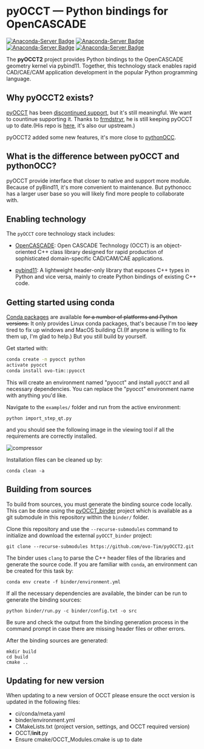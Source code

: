 # pyOCCT — Python bindings for OpenCASCADE
[![Anaconda-Server Badge](https://anaconda.org/ovo-tim/pyocct/badges/version.svg)](https://anaconda.org/ovo-tim/pyocct)
[![Anaconda-Server Badge](https://anaconda.org/ovo-tim/pyocct/badges/latest_release_date.svg)](https://anaconda.org/ovo-tim/pyocct)
[![Anaconda-Server Badge](https://anaconda.org/ovo-tim/pyocct/badges/platforms.svg)](https://anaconda.org/ovo-tim/pyocct)
[![Anaconda-Server Badge](https://anaconda.org/ovo-tim/pyocct/badges/downloads.svg)](https://anaconda.org/ovo-tim/pyocct)

The **pyOCCT2** project provides Python bindings to the OpenCASCADE geometry kernel via pybind11.
Together, this technology stack enables rapid CAD/CAE/CAM application development in the popular
Python programming language.

## Why pyOCCT2 exists?
[pyOCCT](https://github.com/trelau/pyOCCT) has been [discontinued support](https://github.com/trelau/pyOCCT/issues/101), but it's still meaningful. We want to countinue supporting it. Thanks to [frmdstryr](https://github.com/frmdstryr), he is still keeping pyOCCT up to date.(His repo is [here](https://github.com/frmdstryr/pyOCCT), it's also our upstream.)

pyOCCT2 added some new features, it's more close to [pythonOCC](https://github.com/tpaviot/pythonocc-core).

## What is the difference between pyOCCT and pythonOCC?
pyOCCT provide interface that closer to native and support more module. Because of pyBind11, it's more convenient to maintenance. But pythonocc has a larger user base so you will likely find more people to collaborate with.

## Enabling technology
The `pyOCCT` core technology stack includes:

* [OpenCASCADE](https://www.opencascade.com): Open CASCADE Technology (OCCT) is an object-oriented
  C++ class library designed for rapid production of sophisticated domain-specific CAD/CAM/CAE
  applications.

* [pybind11](https://github.com/pybind/pybind11): A lightweight header-only library that exposes
  C++ types in Python and vice versa, mainly to create Python bindings of existing C++ code.

## Getting started using conda
[Conda packages](https://anaconda.org/ovo-tim/pyocct) are available ~~for a number of platforms and Python versions.~~ 
It only provides Linux conda packages, that's because I'm too ~~lazy~~ tired to fix up windows and MacOS building CI.(If anyone is willing to fix them up, I'm glad to help.) But you still build by yourself.

Get started with:
``` bash
conda create -n pyocct python
activate pyocct
conda install ovo-tim::pyocct
```
This will create an environment named "pyocct" and install `pyOCCT` and all necessary dependencies.
You can replace the "pyocct" environment name with anything you'd like.

Navigate to the `examples/` folder and run from the active environment:

    python import_step_qt.py

and you should see the following image in the viewing tool if all the requirements are correctly
installed.

![compressor](./docs/source/resources/compressor.jpg)

Installation files can be cleaned up by:

    conda clean -a

## Building from sources
To build from sources, you must generate the binding source code locally. This can be done using the
[pyOCCT_binder](https://github.com/frmdstryr/pyOCCT_binder) project which is available as a git
submodule in this repository within the `binder/` folder.

Clone this repository and use the `--recurse-submodules` command to initialize and download the
external `pyOCCT_binder` project:

    git clone --recurse-submodules https://github.com/ovo-Tim/pyOCCT2.git

The binder uses `clang` to parse the C++ header files of the libraries and generate the source
code. If you are familiar with `conda`, an environment can be created for this task by:

    conda env create -f binder/environment.yml

If all the necessary dependencies are available, the binder can be run to generate the binding
sources:

    python binder/run.py -c binder/config.txt -o src

Be sure and check the output from the binding generation process in the command prompt in case there
are missing header files or other errors.

After the binding sources are generated:

    mkdir build
    cd build
    cmake ..

<!-- Note that `PTHREAD_INCLUDE_DIR` will likely need defined manually since it cannot typically not be
automatically found by CMake. -->


## Updating for new version

When updating to a new version of OCCT please ensure the occt version is
updated in the following files:

- ci/conda/meta.yaml
- binder/environment.yml
- CMakeLists.txt (project version, settings, and OCCT required version)
- OCCT/__init__.py
- Ensure cmake/OCCT_Modules.cmake is up to date
